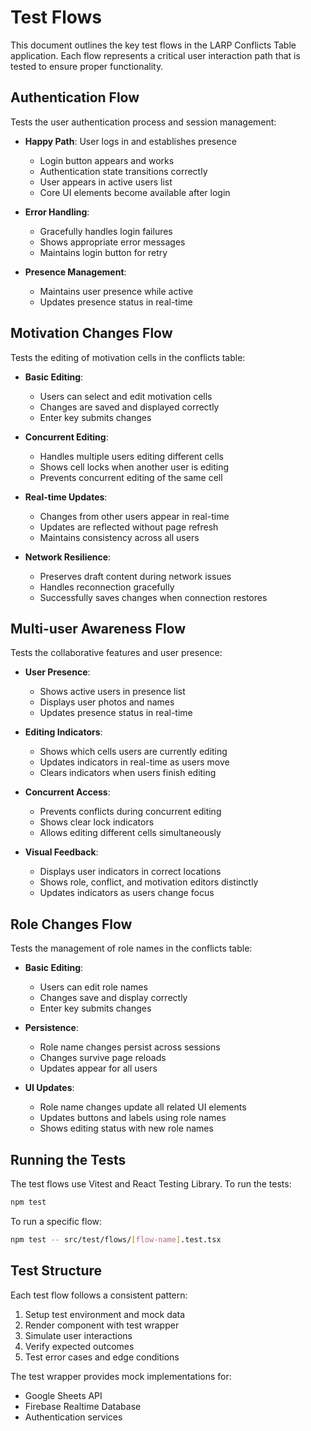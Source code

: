 # Test Flows

This document outlines the key test flows in the LARP Conflicts Table application. Each flow represents a critical user interaction path that is tested to ensure proper functionality.

## Authentication Flow

Tests the user authentication process and session management:

- **Happy Path**: User logs in and establishes presence

  - Login button appears and works
  - Authentication state transitions correctly
  - User appears in active users list
  - Core UI elements become available after login

- **Error Handling**:

  - Gracefully handles login failures
  - Shows appropriate error messages
  - Maintains login button for retry

- **Presence Management**:
  - Maintains user presence while active
  - Updates presence status in real-time

## Motivation Changes Flow

Tests the editing of motivation cells in the conflicts table:

- **Basic Editing**:

  - Users can select and edit motivation cells
  - Changes are saved and displayed correctly
  - Enter key submits changes

- **Concurrent Editing**:

  - Handles multiple users editing different cells
  - Shows cell locks when another user is editing
  - Prevents concurrent editing of the same cell

- **Real-time Updates**:

  - Changes from other users appear in real-time
  - Updates are reflected without page refresh
  - Maintains consistency across all users

- **Network Resilience**:
  - Preserves draft content during network issues
  - Handles reconnection gracefully
  - Successfully saves changes when connection restores

## Multi-user Awareness Flow

Tests the collaborative features and user presence:

- **User Presence**:

  - Shows active users in presence list
  - Displays user photos and names
  - Updates presence status in real-time

- **Editing Indicators**:

  - Shows which cells users are currently editing
  - Updates indicators in real-time as users move
  - Clears indicators when users finish editing

- **Concurrent Access**:

  - Prevents conflicts during concurrent editing
  - Shows clear lock indicators
  - Allows editing different cells simultaneously

- **Visual Feedback**:
  - Displays user indicators in correct locations
  - Shows role, conflict, and motivation editors distinctly
  - Updates indicators as users change focus

## Role Changes Flow

Tests the management of role names in the conflicts table:

- **Basic Editing**:

  - Users can edit role names
  - Changes save and display correctly
  - Enter key submits changes

- **Persistence**:

  - Role name changes persist across sessions
  - Changes survive page reloads
  - Updates appear for all users

- **UI Updates**:
  - Role name changes update all related UI elements
  - Updates buttons and labels using role names
  - Shows editing status with new role names

## Running the Tests

The test flows use Vitest and React Testing Library. To run the tests:

```bash
npm test
```

To run a specific flow:

```bash
npm test -- src/test/flows/[flow-name].test.tsx
```

## Test Structure

Each test flow follows a consistent pattern:

1. Setup test environment and mock data
2. Render component with test wrapper
3. Simulate user interactions
4. Verify expected outcomes
5. Test error cases and edge conditions

The test wrapper provides mock implementations for:

- Google Sheets API
- Firebase Realtime Database
- Authentication services
